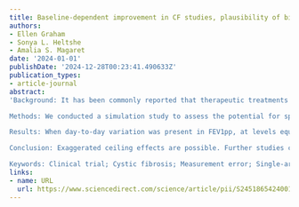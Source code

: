 ```yaml
---
title: Baseline-dependent improvement in CF studies, plausibility of bias
authors:
- Ellen Graham
- Sonya L. Heltshe
- Amalia S. Magaret
date: '2024-01-01'
publishDate: '2024-12-28T00:23:41.490633Z'
publication_types:
- article-journal
abstract: 
'Background: It has been commonly reported that therapeutic treatments in cystic fibrosis (CF) have ceiling effects, such that their efficacy is diminished for persons with high pre-treatment health (Montgomery et al., 2012 and Newsome et al., 2019). Floor effects have also been reported where decline is of lower magnitude in those with below-average pre-treatment health (Harun et al., 2016; Konstan et al., 2012 and Szczesniak et al., 2017). When measurement error is present, the statistical literature has warned of exaggerated or spurious associations between pre-treatment measures and subsequent change (Chambless and Davis, 2003 and Yanez et al., 1998). Measurement error, equivalently described as day-to-day variation, has been described to occur in CF outcome measurements such as forced expiratory volume in 1 s taken by spirometry (FEV1pp) (Magaret et al., 2024; Stanojevic et al., 2020 and Thornton et al., 2023).

Methods: We conducted a simulation study to assess the potential for spurious floor or ceiling effects in studies of CF therapeutics. We considered uncontrolled or single-arm studies, and evaluated estimated association between pre-treatment FEV1pp and treatment-induced change: post-versus pre-treatment.

Results: When day-to-day variation was present in FEV1pp, at levels equivalent to those reported in large studies measuring spirometry both at home and in clinic, naive analytic approaches found spurious associations of change with baseline (Paynter et al., 2022 and Saiman et al., 2003). Type I error ranged from 31.9% to 98.3% for day-to-day variation as high as 3% to 15% relative to biological variation. Incorporating known day-to-day variation, the regression calibration approach corrected bias and controlled type I error (Chambless and Davis, 2003).

Conclusion: Exaggerated ceiling effects are possible. Further studies could provide meaningful confirmation of ceiling effects in CF, perhaps reducing day-to-day variation by incorporating multiple pre- and post-treatment measurements.

Keywords: Clinical trial; Cystic fibrosis; Measurement error; Single-arm.'
links:
- name: URL
  url: https://www.sciencedirect.com/science/article/pii/S245186542400125X
---
```

